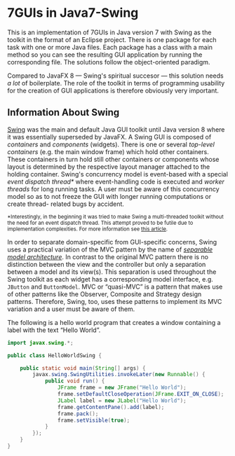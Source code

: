 7GUIs in Java7-Swing
====================

This is an implementation of 7GUIs in Java version 7 with Swing as the toolkit
in the format of an Eclipse project. There is one package for each task with
one or more Java files. Each package has a class with a main method so you can
see the resulting GUI application by running the corresponding file.
The solutions follow the object-oriented paradigm.

Compared to JavaFX 8 — Swing's spiritual succesor — this solution needs *a
lot* of boilerplate. The role of the toolkit in terms of programming usability
for the creation of GUI applications is therefore obviously very important.


Information About Swing
-----------------------

[Swing](http://docs.oracle.com/javase/tutorial/uiswing/index.html) was the
main and default Java GUI toolkit until Java version 8 where it was
essentially superseded by JavaFX. A Swing GUI is composed of *containers* and
*components* (widgets). There is one or several *top-level containers* (e.g.
the main window frame) which hold other containers. These containers in turn
hold still other containers or components whose layout is determined by the
respective layout manager attached to the holding container. Swing's
concurrency model is event-based with a special *event dispatch
thread\** where event-handling code is executed and *worker threads*
for long running tasks. A user must be aware of this concurrency model so as
to not freeze the GUI with longer running computations or create thread-
related bugs by accident.

<sup>\*Interestingly, in the beginning it was tried to make Swing a multi-threaded
toolkit without the need for an event dispatch thread. This attempt proved to be
futile due to implementation complexities. For more information see
[this article](https://weblogs.java.net/blog/kgh/archive/2004/10/multithreaded_t.html).</sup>

In order to separate domain-specific from GUI-specific concerns, Swing uses a
practical variation of the MVC pattern by the name of [*separable model architecture*][mvc].
In contrast to the original MVC pattern there is no distinction between the
view and the controller but only a separation between a model and its view(s).
This separation is used throughout the Swing toolkit as each widget has a
corresponding model interface, e.g. `JButton` and `ButtonModel`. MVC or
“quasi-MVC” is a pattern that makes use of other patterns like the Observer,
Composite and Strategy design patterns. Therefore, Swing, too, uses these
patterns to implement its MVC variation and a user must be aware of them.

  [mvc]: http://www.eecs.yorku.ca/course_archive/2004-05/W/3461/FowlerArticle.pdf

The following is a hello world program that creates a window containing a
label with the text “Hello World”.

```java
import javax.swing.*;

public class HelloWorldSwing {

    public static void main(String[] args) {
        javax.swing.SwingUtilities.invokeLater(new Runnable() {
            public void run() {
                JFrame frame = new JFrame("Hello World");
                frame.setDefaultCloseOperation(JFrame.EXIT_ON_CLOSE);
                JLabel label = new JLabel("Hello World");
                frame.getContentPane().add(label);
                frame.pack();
                frame.setVisible(true);
            }
        });
    }
}
```